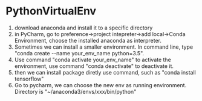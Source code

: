 # PythonVirtualEnv

1. download anaconda and install it to a specific directory
2. in PyCharm, go to preference->project intepreter->add local->Conda Environment, choose the installed anaconda as interpreter.
3. Sometimes we can install a smaller environment. In command line, type "conda create --name your_env_name python=3.5".
4. Use command "conda activate your_env_name" to activate the environment, use command "conda deactivate" to deactivate it.
5. then we can install package diretly use command, such as "conda install tensorflow"
6. Go to pycharm, we can choose the new env as running environment. Directory is "~/anaconda3/envs/xxx/bin/python"

